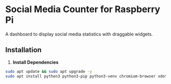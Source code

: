 # Social Media Counter for Raspberry Pi

A dashboard to display social media statistics with draggable widgets.

## Installation

1. **Install Dependencies**
```bash
sudo apt update && sudo apt upgrade -y
sudo apt install python3 python3-pip python3-venv chromium-browser xdotool -y
